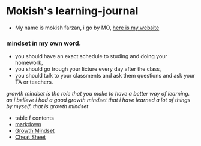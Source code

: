 # Mokish's learning-journal
- My name is mokish farzan, i go by MO, [here is my website](https://github.com/Mokish/learning-journal.git)

### mindset in my own word.
- you should have an exact schedule to studing and doing your homework,
- you should go trough your licture every day after the class,
- you should talk to your classments and ask them questions and ask your TA or teachers.

*growth mindset is the role that you make to have a better way of learning. as i believe i had a good growth mindset that i have learned a lot of things by myself. that is growth mindset*

- table f contents 
 - [markdown](maarkdown.md)
 - [Growth Mindset](growth-mindset.md)
 - [Cheat Sheet](cheat)

